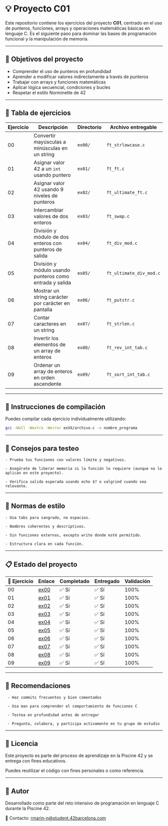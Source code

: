 # 💡 Proyecto C01

Este repositorio contiene los ejercicios del proyecto **C01**, centrado en el uso de punteros, funciones, arrays y operaciones matemáticas básicas en lenguaje C. Es el siguiente paso para dominar las bases de programación funcional y la manipulación de memoria.

---

## 🎯 Objetivos del proyecto

- Comprender el uso de punteros en profundidad
- Aprender a modificar valores indirectamente a través de punteros
- Trabajar con arrays y funciones matemáticas
- Aplicar lógica secuencial, condiciones y bucles
- Respetar el estilo Norminette de 42

---

## 📁 Tabla de ejercicios

| Ejercicio | Descripción                                                       | Directorio | Archivo entregable        |
|-----------|-------------------------------------------------------------------|------------|----------------------------|
| 00        | Convertir mayúsculas a minúsculas en un string                    | `ex00/`    | `ft_strlowcase.c`          |
| 01        | Asignar valor 42 a un `int` usando puntero                        | `ex01/`    | `ft_ft.c`                  |
| 02        | Asignar valor 42 usando 9 niveles de punteros                    | `ex02/`    | `ft_ultimate_ft.c`         |
| 03        | Intercambiar valores de dos enteros                              | `ex03/`    | `ft_swap.c`                |
| 04        | División y módulo de dos enteros con punteros de salida          | `ex04/`    | `ft_div_mod.c`             |
| 05        | División y módulo usando punteros como entrada y salida          | `ex05/`    | `ft_ultimate_div_mod.c`    |
| 06        | Mostrar un string carácter por carácter en pantalla              | `ex06/`    | `ft_putstr.c`              |
| 07        | Contar caracteres en un string                                    | `ex07/`    | `ft_strlen.c`              |
| 08        | Invertir los elementos de un array de enteros                     | `ex08/`    | `ft_rev_int_tab.c`         |
| 09        | Ordenar un array de enteros en orden ascendente                   | `ex09/`    | `ft_sort_int_tab.c`        |

---

## 🔧 Instrucciones de compilación

Puedes compilar cada ejercicio individualmente utilizando:

```bash
gcc -Wall -Wextra -Werror exXX/archivo.c -o nombre_programa
```

---

## 🧪 Consejos para testeo

    - Prueba tus funciones con valores límite y negativos.

    - Asegúrate de liberar memoria si la función lo requiere (aunque no lo aplican en este proyecto).

    - Verifica salida esperada usando echo $? o valgrind cuando sea relevante.

---

## 📐 Normas de estilo

    - Usa tabs para sangrado, no espacios.

    - Nombres coherentes y descriptivos.

    - Sin funciones externas, excepto write donde esté permitido.

    - Estructura clara en cada función.

---

## 📋 Estado del proyecto

| 🧩 Ejercicio | Enlace                                                                                       | Completado | Entregado | Validación |
|--------------|----------------------------------------------------------------------------------------------|------------|-----------|------------|
| 00           | [ex00](https://github.com/Itzskade/Piscina42/tree/main/C01/ex00)                             | ✅ Sí      | ✅ Sí     | 100%       |
| 01           | [ex01](https://github.com/Itzskade/Piscina42/tree/main/C01/ex01)                             | ✅ Sí      | ✅ Sí     | 100%       |
| 02           | [ex02](https://github.com/Itzskade/Piscina42/tree/main/C01/ex02)                             | ✅ Sí      | ✅ Sí     | 100%       |
| 03           | [ex03](https://github.com/Itzskade/Piscina42/tree/main/C01/ex03)                             | ✅ Sí      | ✅ Sí     | 100%       |
| 04           | [ex04](https://github.com/Itzskade/Piscina42/tree/main/C01/ex04)                             | ✅ Sí      | ✅ Sí     | 100%       |
| 05           | [ex05](https://github.com/Itzskade/Piscina42/tree/main/C01/ex05)                             | ✅ Sí      | ✅ Sí     | 100%       |
| 06           | [ex06](https://github.com/Itzskade/Piscina42/tree/main/C01/ex06)                             | ✅ Sí      | ✅ Sí     | 100%       |
| 07           | [ex07](https://github.com/Itzskade/Piscina42/tree/main/C01/ex07)                             | ✅ Sí      | ✅ Sí     | 100%       |
| 08           | [ex08](https://github.com/Itzskade/Piscina42/tree/main/C01/ex08)                             | ✅ Sí      | ✅ Sí     | 100%       |
| 09           | [ex09](https://github.com/Itzskade/Piscina42/tree/main/C01/ex09)                             | ✅ Sí      | ✅ Sí     | 100%       |

---

## 📌 Recomendaciones

     - Haz commits frecuentes y bien comentados

     - Usa man para comprender el comportamiento de funciones C

     - Testea en profundidad antes de entregar

     - Pregunta, colabora, y participa activamente en tu grupo de estudio

---

## 📜 Licencia

Este proyecto es parte del proceso de aprendizaje en la Piscine 42 y se entrega con fines educativos. 

Puedes reutilizar el código con fines personales o como referencia.

---
## 🙋 Autor

Desarrollado como parte del reto intensivo de programación en lenguaje C durante la Piscine 42.

📧 Contacto: [rmarin-n@student.42barcelona.com](mailto:rmarin-n@student.42barcelona.com)
